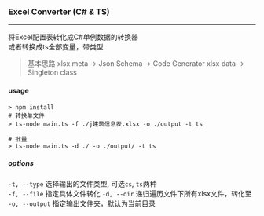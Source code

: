 ### Excel Converter (C# & TS)
----------------------
将Excel配置表转化成C#单例数据的转换器  
或者转换成ts全部变量，带类型

> 基本思路
> xlsx  meta -> Json Schema -> Code Generator
> xlsx data -> Singleton class

#### usage
```
> npm install
# 转换单文件
> ts-node main.ts -f ./j建筑信息表.xlsx -o ./output -t ts

# 批量
> ts-node main.ts -d ./ -o ./output/ -t ts
```


##### options
`-t, --type` 选择输出的文件类型, 可选`cs`, `ts`两种  
`-f, --file` 指定具体文件转化
`-d, --dir` 递归遍历文件下所有xlsx文件，转化至
`-o, --output` 指定输出文件夹，默认为当前目录

